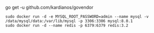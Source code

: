 
go get -u github.com/kardianos/govendor

```
sudo docker run -d -e MYSQL_ROOT_PASSWORD=admin --name mysql -v /data/mysql/data:/var/lib/mysql -p 3306:3306 mysql:8.0.1
sudo docker run -d --name redis -p 6379:6379 redis:3.2
```

